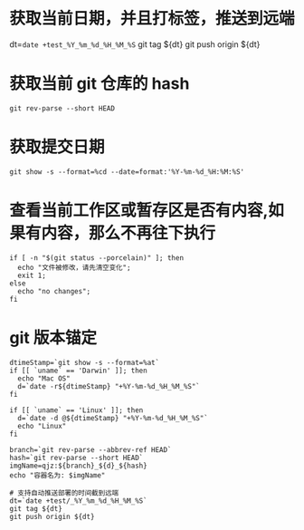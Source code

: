 # 获取当前日期，并且打标签，推送到远端

  dt=`date +test_%Y_%m_%d_%H_%M_%S`
  git tag ${dt}
  git push origin ${dt}
# 获取当前 git 仓库的 hash

    git rev-parse --short HEAD

# 获取提交日期

    git show -s --format=%cd --date=format:'%Y-%m-%d_%H:%M:%S'

# 查看当前工作区或暂存区是否有内容,如果有内容，那么不再往下执行

    if [ -n "$(git status --porcelain)" ]; then
      echo "文件被修改，请先清空变化";
      exit 1;
    else
      echo "no changes";
    fi


# git 版本锚定

    dtimeStamp=`git show -s --format=%at`
    if [[ `uname` == 'Darwin' ]]; then
      echo "Mac OS"
      d=`date -r${dtimeStamp} "+%Y-%m-%d_%H_%M_%S"`
    fi

    if [[ `uname` == 'Linux' ]]; then
      d=`date -d @${dtimeStamp} "+%Y-%m-%d_%H_%M_%S"`
      echo "Linux"
    fi

    branch=`git rev-parse --abbrev-ref HEAD`
    hash=`git rev-parse --short HEAD`
    imgName=qjz:${branch}_${d}_${hash}
    echo "容器名为: $imgName"

    # 支持自动推送部署的时间截到远端
    dt=`date +test/_%Y_%m_%d_%H_%M_%S`
    git tag ${dt}
    git push origin ${dt}
